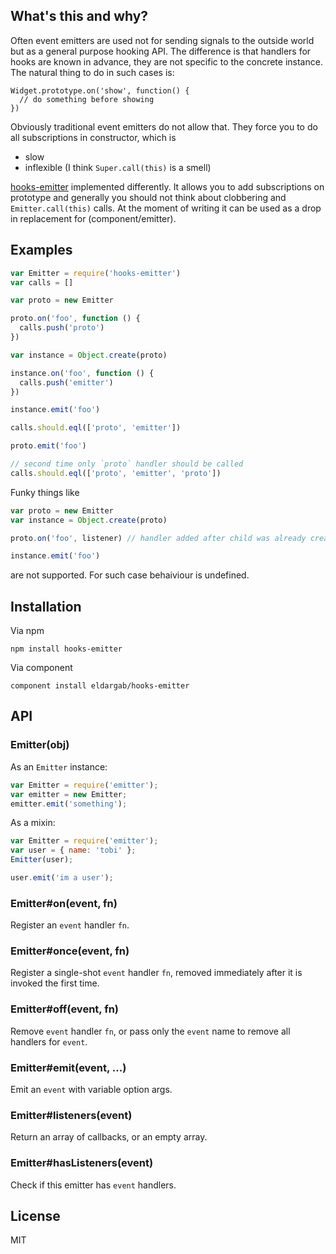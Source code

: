 ## What's this and why?

Often event emitters are used not for sending signals to the outside world but
as a general purpose hooking API. The difference is that handlers for hooks are
known in advance, they are not specific to the concrete instance. The natural
thing to do in such cases is:

```
Widget.prototype.on('show', function() {
  // do something before showing
})
```

Obviously traditional event emitters do not allow that. They force you to do
all subscriptions in constructor, which is

  * slow
  * inflexible (I think `Super.call(this)` is a smell)

[hooks-emitter](hooks-emitter) implemented differently. It allows you to add
subscriptions on prototype and generally you should not think about clobbering
and `Emitter.call(this)` calls. At the moment of writing it can be used as a
drop in replacement for (component/emitter).

## Examples

```javascript
var Emitter = require('hooks-emitter')
var calls = []

var proto = new Emitter

proto.on('foo', function () {
  calls.push('proto')
})

var instance = Object.create(proto)

instance.on('foo', function () {
  calls.push('emitter')
})

instance.emit('foo')

calls.should.eql(['proto', 'emitter'])

proto.emit('foo')

// second time only `proto` handler should be called
calls.should.eql(['proto', 'emitter', 'proto'])
```

Funky things like

```javascript
var proto = new Emitter
var instance = Object.create(proto)

proto.on('foo', listener) // handler added after child was already created

instance.emit('foo')
```

are not supported. For such case behaiviour is undefined.

## Installation

Via npm

```
npm install hooks-emitter
```

Via component

```
component install eldargab/hooks-emitter
```

## API

### Emitter(obj)

As an `Emitter` instance:

```js
var Emitter = require('emitter');
var emitter = new Emitter;
emitter.emit('something');
```

As a mixin:

```js
var Emitter = require('emitter');
var user = { name: 'tobi' };
Emitter(user);

user.emit('im a user');
```

### Emitter#on(event, fn)

Register an `event` handler `fn`.

### Emitter#once(event, fn)

Register a single-shot `event` handler `fn`,
removed immediately after it is invoked the
first time.

### Emitter#off(event, fn)

Remove `event` handler `fn`, or pass only the `event`
name to remove all handlers for `event`.

### Emitter#emit(event, ...)

Emit an `event` with variable option args.

### Emitter#listeners(event)

Return an array of callbacks, or an empty array.

### Emitter#hasListeners(event)

Check if this emitter has `event` handlers.

## License

MIT

